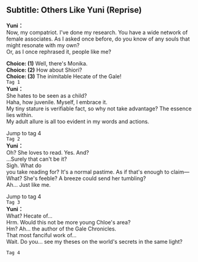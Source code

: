 # 

  
## Subtitle: Others Like Yuni (Reprise)
  
**Yuni：**  
Now, my compatriot. I've done my research. You have a wide network of  
female associates. As I asked once before, do you know of any souls that  
might resonate with my own?  
 Or, as I once rephrased it, people like me?  
  
**Choice: (1)**  Well, there's Monika.  
**Choice: (2)**  How about Shiori?  
**Choice: (3)**  The inimitable Hecate of the Gale!  
`Tag 1`  
**Yuni：**  
She hates to be seen as a child?  
 Haha, how juvenile. Myself, I embrace it.  
My tiny stature is verifiable fact, so why not take advantage? The essence  
lies within.  
 My adult allure is all too evident in my words and actions.  
  
Jump to tag 4  
`Tag 2`  
**Yuni：**  
Oh? She loves to read. Yes. And?  
 ...Surely that can't be it?  
 Sigh. What do  
you take reading for? It's a normal pastime. As if that's enough to claim—  
What? She's feeble? A breeze could send her tumbling?  
 Ah... Just like me.  
  
Jump to tag 4  
`Tag 3`  
**Yuni：**  
What? Hecate of...  
 Hrm. Would this not be more young Chloe's area?  
Hm? Ah... the author of the Gale Chronicles.  
 That most fanciful work of...  
Wait. Do you... see my theses on the world's secrets in the same light?  
  
`Tag 4`  
